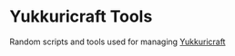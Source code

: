 # Yukkuricraft Tools

Random scripts and tools used for managing [Yukkuricraft](https://info.yukkuricraft.net)
